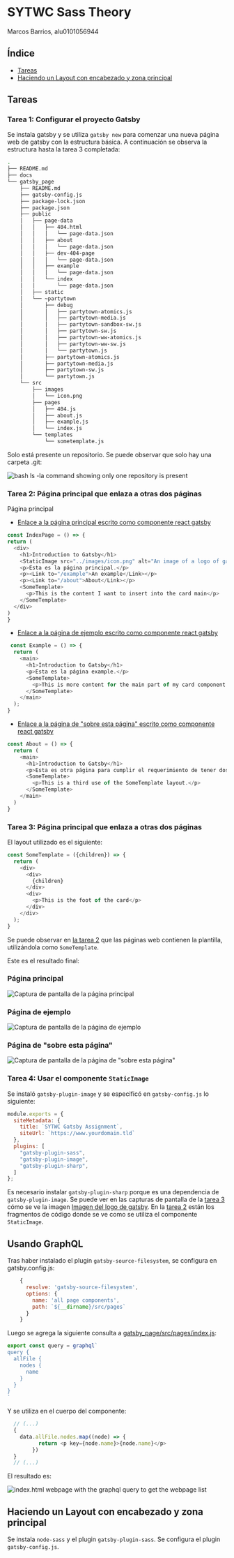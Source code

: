 # SYTWC Sass Theory

Marcos Barrios, alu0101056944

## Índice
  
  - [Tareas](#tareas)
  - [Haciendo un Layout con encabezado y zona principal](#tareas)

## Tareas

### Tarea 1: Configurar el proyecto Gatsby

Se instala gatsby y se utiliza `gatsby new` para comenzar una nueva página web de gatsby con la estructura básica. A continuación se observa la estructura hasta la tarea 3 completada:

```bash
.
├── README.md
├── docs
└── gatsby_page
    ├── README.md
    ├── gatsby-config.js
    ├── package-lock.json
    ├── package.json
    ├── public
    │   ├── page-data
    │   │   ├── 404.html
    │   │   │   └── page-data.json
    │   │   ├── about
    │   │   │   └── page-data.json
    │   │   ├── dev-404-page
    │   │   │   └── page-data.json
    │   │   ├── example
    │   │   │   └── page-data.json
    │   │   └── index
    │   │       └── page-data.json
    │   ├── static
    │   └── ~partytown
    │       ├── debug
    │       │   ├── partytown-atomics.js
    │       │   ├── partytown-media.js
    │       │   ├── partytown-sandbox-sw.js
    │       │   ├── partytown-sw.js
    │       │   ├── partytown-ww-atomics.js
    │       │   ├── partytown-ww-sw.js
    │       │   └── partytown.js
    │       ├── partytown-atomics.js
    │       ├── partytown-media.js
    │       ├── partytown-sw.js
    │       └── partytown.js
    └── src
        ├── images
        │   └── icon.png
        ├── pages
        │   ├── 404.js
        │   ├── about.js
        │   ├── example.js
        │   └── index.js
        └── templates
            └── sometemplate.js
```

Solo está presente un repositorio. Se puede observar que solo hay una carpeta .git:

![bash ls -la command showing only one repository is present](docs/git_proof.png)

### Tarea 2: Página principal que enlaza a otras dos páginas

Página principal

 - [Enlace a la página principal escrito como componente react gatsby](gatsby_page/src/pages/index.js)

```js
const IndexPage = () => {
return (
  <div>
    <h1>Introduction to Gatsby</h1>
    <StaticImage src="../images/icon.png" alt="An image of a logo of gatsby"/>
    <p>Esta es la página principal.</p>
    <p><Link to="/example">An example</Link></p>
    <p><Link to="/about">About</Link></p>
    <SomeTemplate>
      <p>This is the content I want to insert into the card main</p>
    </SomeTemplate>
  </div>
)
}
```

 - [Enlace a la página de ejemplo escrito como componente react gatsby](gatsby_page/src/pages/example.js)


```js
 const Example = () => {
  return (
    <main>
      <h1>Introduction to Gatsby</h1>
      <p>Esta es la página example.</p>
      <SomeTemplate>
        <p>This is more content for the main part of my card component layout.</p>
      </SomeTemplate>
    </main>
  );
}
```

 - [Enlace a la página de "sobre esta página" escrito como componente react gatsby](gatsby_page/src/pages/example.js)

```js
const About = () => {
  return (
    <main>
      <h1>Introduction to Gatsby</h1>
      <p>Esta es otra página para cumplir el requerimiento de tener dos páginas enlazadas en otra.</p>
      <SomeTemplate>
        <p>This is a third use of the SomeTemplate layout.</p>
      </SomeTemplate>
    </main>
  )
}
```

### Tarea 3: Página principal que enlaza a otras dos páginas

El layout utilizado es el siguiente:

```js
const SomeTemplate = ({children}) => {
  return (
    <div>
      <div>
        {children}
      </div>
      <div>
        <p>This is the foot of the card</p>
      </div>
    </div>
  );
}
```

Se puede observar en [la tarea 2](#tarea-2-página-principal-que-enlaza-a-otras-dos-páginas) que las páginas web contienen la plantilla, utilizándola como `SomeTemplate`.

Este es el resultado final:

### Página principal

![Captura de pantalla de la página principal](docs/main_page.png)

### Página de ejemplo

![Captura de pantalla de la página de ejemplo](docs/example_page.png)

### Página de "sobre esta página"

![Captura de pantalla de la página de "sobre esta página"](docs/about_page.png)

### Tarea 4: Usar el componente `StaticImage`

Se instaló `gatsby-plugin-image` y se especificó en `gatsby-config.js` lo siguiente:

```js
module.exports = {
  siteMetadata: {
    title: `SYTWC Gatsby Assignment`,
    siteUrl: `https://www.yourdomain.tld`
  },
  plugins: [
    "gatsby-plugin-sass",
    "gatsby-plugin-image",
    "gatsby-plugin-sharp",
  ]
};
```

Es necesario instalar `gatsby-plugin-sharp` porque es una dependencia de `gatsby-plugin-image`. Se puede ver en las capturas de pantalla de la [tarea 3](#tarea-3-página-principal-que-enlaza-a-otras-dos-páginas) cómo se ve la imagen [Imagen del logo de gatsby](images/icon.png). En la [tarea 2](#tarea-2-página-principal-que-enlaza-a-otras-dos-páginas) están los fragmentos de código donde se ve como se utiliza el componente `StaticImage`.

## Usando GraphQL

Tras haber instalado el plugin `gatsby-source-filesystem`, se configura en gatsby.config.js:

```js
    {
      resolve: 'gatsby-source-filesystem',
      options: {
        name: 'all page components',
        path: `${__dirname}/src/pages`
      }
    }
```

Luego se agrega la siguiente consulta a [gatsby_page/src/pages/index.js](gatsby_page/src/pages/index.js):

```js
export const query = graphql`
query {
  allFile {
    nodes {
      name
    }
  }
}
`
```

Y se utiliza en el cuerpo del componente:

```js
  // (...)
  {
    data.allFile.nodes.map((node) => {
          return <p key={node.name}>{node.name}</p>
        })
  }
  // (...)
```

El resultado es:

![index.html webpage with the graphql query to get the webpage list](docs/graphql-result.png)

## Haciendo un Layout con encabezado y zona principal

Se instala `node-sass` y el plugin `gatsby-plugin-sass`. Se configura el plugin `gatsby-config.js`.


